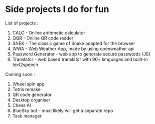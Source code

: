 # Side projects I do for fun

List of projects :

1. CALC - Online arithmetic calculator
2. QQR - Online QR code reader
3. SNEK - The classic game of Snake adapted for the browser
4. WWA - Web Weather App, made by using openweather api
5. Password Generator - web app to generate secure passwords (JS)
6. Translator - web based translator with 90+ languages and built-in text2speech

Coming soon : 

1. Wheel spin app
2. Tetris remake
3. QR code generator
4. Desktop organiser
5. Chess AI
6. BlueSky bot - most likely will get a separate repo
7. Task manager

